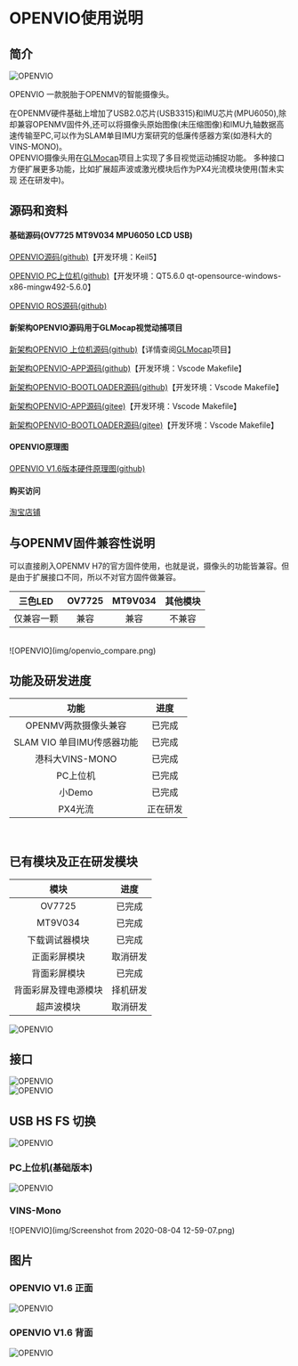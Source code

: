 # OPENVIO使用说明

<a id = "openvio"></a>

## 简介

![OPENVIO](img/openvio.png)  

OPENVIO 一款脱胎于OPENMV的智能摄像头。

在OPENMV硬件基础上增加了USB2.0芯片(USB3315)和IMU芯片(MPU6050),除却兼容OPENMV固件外,还可以将摄像头原始图像(未压缩图像)和IMU九轴数据高速传输至PC,可以作为SLAM单目IMU方案研究的低廉传感器方案(如港科大的VINS-MONO)。  
OPENVIO摄像头用在[GLMocap](https://guanglundz.com/mocap)项目上实现了多目视觉运动捕捉功能。 
多种接口方便扩展更多功能，比如扩展超声波或激光模块后作为PX4光流模块使用(暂未实现 还在研发中)。  


## 源码和资料

#### 基础源码(OV7725 MT9V034 MPU6050 LCD USB)  

[OPENVIO源码(github)](https://github.com/guanglun/openvio_board)【开发环境：Keil5】  

[OPENVIO PC上位机(github)](https://github.com/guanglun/openvio_pc)【开发环境：QT5.6.0 qt-opensource-windows-x86-mingw492-5.6.0】  

[OPENVIO ROS源码(github)](https://github.com/guanglun/openvio_ros)

#### 新架构OPENVIO源码用于GLMocap视觉动捕项目  

[新架构OPENVIO 上位机源码(github)](https://github.com/guanglun/GLMocap)【详情查阅[GLMocap](https://guanglundz.com/mocap)项目】  

[新架构OPENVIO-APP源码(github)](https://github.com/guanglun/openvio)【开发环境：Vscode Makefile】  

[新架构OPENVIO-BOOTLOADER源码(github)](https://github.com/guanglun/openvio_bootloader)【开发环境：Vscode Makefile】 

[新架构OPENVIO-APP源码(gitee)](https://gitee.com/guanglunking/openvio)【开发环境：Vscode Makefile】  

[新架构OPENVIO-BOOTLOADER源码(gitee)](https://gitee.com/guanglunking/openvio_bootloader)【开发环境：Vscode Makefile】  

#### OPENVIO原理图  
[OPENVIO V1.6版本硬件原理图(github)](https://github.com/guanglun/openvio_board/blob/master/Doc/OPENVIO_V1.6_SCH.pdf)

#### 购买访问  
[淘宝店铺](https://item.taobao.com/item.htm?id=615919130291)  

## 与OPENMV固件兼容性说明
可以直接刷入OPENMV H7的官方固件使用，也就是说，摄像头的功能皆兼容。但是由于扩展接口不同，所以不对官方固件做兼容。  

| 三色LED | OV7725 | MT9V034 | 其他模块 |
|:-----:|:-----:|:-----:|:-----:|
| 仅兼容一颗 | 兼容 | 兼容 | 不兼容 |  

</br>
![OPENVIO](img/openvio_compare.png) 

## 功能及研发进度
| 功能 | 进度 |
|:-----:|:-----:|
| OPENMV两款摄像头兼容 | 已完成 |
| SLAM VIO 单目IMU传感器功能 | 已完成 |
| 港科大VINS-MONO | 已完成 |
| PC上位机 | 已完成 |
| 小Demo | 已完成 |
| PX4光流 | 正在研发 |

</br>

## 已有模块及正在研发模块

| 模块 | 进度 |
|:-----:|:-----:|
| OV7725 | 已完成 |
| MT9V034 | 已完成 |
| 下载调试器模块 | 已完成 |
| 正面彩屏模块 | 取消研发 |
| 背面彩屏模块 | 已完成 |
| 背面彩屏及锂电源模块 | 择机研发 |
| 超声波模块 | 取消研发 |  

![OPENVIO](img/openvio_module.png)  

## 接口
![OPENVIO](img/openvio_interface_up.png)  
![OPENVIO](img/openvio_interface_back.png)  

## USB HS FS 切换
![OPENVIO](img/openvio_usb.png)  

### PC上位机(基础版本)

![OPENVIO](img/OPENVIO_PC.png)

### VINS-Mono

![OPENVIO](img/Screenshot from 2020-08-04 12-59-07.png)

## 图片

### OPENVIO V1.6 正面

![OPENVIO](img/vio2.png)  

### OPENVIO V1.6 背面
![OPENVIO](img/vio3.png)  